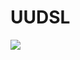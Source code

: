 # UUDSL

[![](https://badge.fury.io/gh/UUDSL%2Fscenario.svg)](https://github.com/UUDSL/scenario/releases/latest)